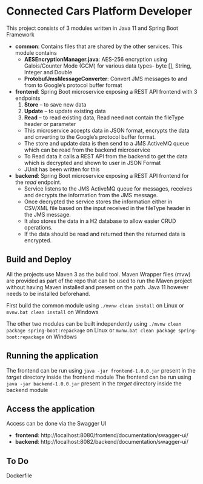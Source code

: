 # Connected Cars Platform Developer
This project consists of 3 modules written in Java 11 and Spring Boot Framework
- **common**: Contains files that are shared by the other services. This module contains
  - **AESEncryptionManager.java**: AES-256 encryption using Galois/Counter Mode (GCM) for various data types- byte [], String, Integer and Double
  - **ProtobufJmsMessageConverter**: Convert JMS messages to and from to Google’s protocol buffer format 
- **frontend**: Spring Boot microservice exposing a REST API frontend with 3 endpoints
    1.	**Store** – to save new data
    2.	**Update** – to update existing data
    3.	**Read** – to read existing data, Read need not contain the fileType header or parameter
    - This microservice accepts data in JSON format, encrypts the data and cnverting to the Google’s protocol buffer format. 
    - The store and update data is then send to a JMS ActiveMQ queue which can be read from the backend microservice
    - To Read data it calls a REST API from the backend to get the data which is decrypted and shown to user in JSON Format
    - JUnit has been written for this
- **backend**: Spring Boot microservice exposing a REST API frontend for the *read* endpoint. 
  - Service listens to the JMS ActiveMQ queue for messages, receives and decrypts the information from the JMS message.
  -	Once decrypted the service stores the information either in CSV/XML file based on the input received in the fileType header in the JMS message.
  -	It also stores the data in a H2 database to allow easier CRUD operations.
  -	If the data should be read and returned then the returned data is encrypted.


## Build and Deploy
All the projects use Maven 3 as the build tool. Maven Wrapper files (mvw) are provided as part of the repo that can be used to run the Maven project without having Maven installed and present on the path. Java 11 however needs to be installed beforehand.

First build the common module using
`./mvnw clean install` on Linux or `mvnw.bat clean install` on Windows

The other two modules can be built independently using
`./mvnw clean package spring-boot:repackage` on Linux or `mvnw.bat clean package spring-boot:repackage` on Windows

## Running the application
The frontend can be run using `java -jar frontend-1.0.0.jar` present in the *target* directory inside the frontend module
The frontend can be run using `java -jar backend-1.0.0.jar` present in the *target* directory inside the backend module

## Access the application
Access can be done via the Swagger UI 
- **frontend**: http://localhost:8080/frontend/documentation/swagger-ui/
- **backend**: http://localhost:8082/backend/documentation/swagger-ui/


## To Do
Dockerfile

 
